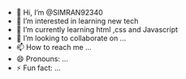 - 👋 Hi, I’m @SIMRAN92340
- 👀 I’m interested in learning new tech
- 🌱 I’m currently learning html ,css and Javascript 
- 💞️ I’m looking to collaborate on ...
- 📫 How to reach me ...
- 😄 Pronouns: ...
- ⚡ Fun fact: ...

<!---
SIMRAN92340/SIMRAN92340 is a ✨ special ✨ repository because its `README.md` (this file) appears on your GitHub profile.
You can click the Preview link to take a look at your changes.
--->
